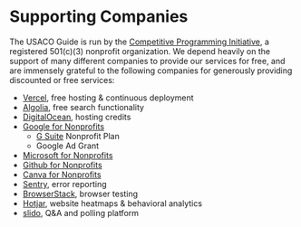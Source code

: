 # Supporting Companies

The USACO Guide is run by the
[Competitive Programming Initiative](https://joincpi.org/), a registered
501(c)(3) nonprofit organization. We depend heavily on the support of many
different companies to provide our services for free, and are immensely grateful
to the following companies for generously providing discounted or free services:

- [Vercel](https://vercel.com/?utm_source=cp-initiative&utm_campaign=oss), free
  hosting & continuous deployment
- [Algolia](https://algolia.com/), free search functionality
- [DigitalOcean](https://m.do.co/c/a07c32d07394), hosting credits
- [Google for Nonprofits](https://google.com/)
  - [G Suite](https://workspace.google.com/) Nonprofit Plan
  - Google Ad Grant
- [Microsoft for Nonprofits](https://microsoft.com/)
- [Github for Nonprofits](https://github.com/)
- [Canva for Nonprofits](https://canva.com/)
- [Sentry](https://sentry.io/), error reporting
- [BrowserStack](https://browserstack.com/), browser testing
- [Hotjar](https://hotjar.com/), website heatmaps & behavioral analytics
- [slido](https://www.sli.do/), Q&A and polling platform
